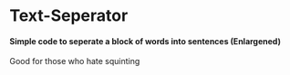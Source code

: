 # Text-Seperator

<h4> Simple code to seperate a block of words into sentences (Enlargened) </h4>
<p> Good for those who hate squinting </p>
